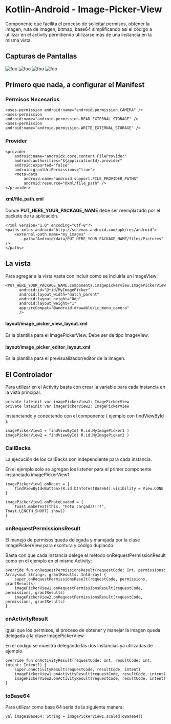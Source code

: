 # Kotlin-Android - Image-Picker-View
Componente que facilita el proceso de solicitar permisos, obtener la imagen, ruta de imagen, bitmap, base64 simplificando así el código a utilizar en el activity permitiendo utilizarse más de una instancia en la misma vista.

## Capturas de Pantallas

![foo](https://raw.githubusercontent.com/GonzaloGaleano/Kotlin-Image-Picker-View/master/docs/main_activity.jpeg "Aplicando en MainActivity")
![foo](https://raw.githubusercontent.com/GonzaloGaleano/Kotlin-Image-Picker-View/master/docs/choose_image_origin.jpeg "Elegir origen de imagen")
![foo](https://raw.githubusercontent.com/GonzaloGaleano/Kotlin-Image-Picker-View/master/docs/image_zoom_editor.jpeg "Visualizar y editar rotación")
![foo](https://raw.githubusercontent.com/GonzaloGaleano/Kotlin-Image-Picker-View/master/docs/discart_prompt.jpeg "Preguntar antes de descartar")


## Primero que nada, a configurar el Manifest

### Permisos Necesarios

```
<uses-permission android:name="android.permission.CAMERA" />
<uses-permission android:name="android.permission.READ_EXTERNAL_STORAGE" />
<uses-permission android:name="android.permission.WRITE_EXTERNAL_STORAGE" />
```
### Provider

```
<provider
    android:name="androidx.core.content.FileProvider"
    android:authorities="${applicationId}.provider"
    android:exported="false"
    android:grantUriPermissions="true">
    <meta-data
        android:name="android.support.FILE_PROVIDER_PATHS"
        android:resource="@xml/file_path" />
</provider>
```

#### xml/file_path.xml

Donde **PUT_HERE_YOUR_PACKAGE_NAME** debe ser reemplazado por el packete de tu aplicación.

```
<?xml version="1.0" encoding="utf-8"?>
<paths xmlns:android="http://schemas.android.com/apk/res/android">
    <external-path name="my_images"
        path="Android/data/PUT_HERE_YOUR_PACKAGE_NAME/files/Pictures" />
</paths>
```

## La vista

Para agregar a la vista vasta con incluir como se incluiría un ImageView:

```
<PUT_HERE_YOUR_PACKAGE_NAME.components.imagepickerview.ImagePickerView
      android:id="@+id/MyImagePicker"
      android:layout_width="match_parent"
      android:layout_height="0dp"
      android:layout_weight="1"
      app:srcCompat="@android:drawable/ic_menu_camera"
      />
```

#### layout/image_picker_view_layout.xml

Es la plantilla para el ImagePickerView. Debe ser de tipo ImageView.

#### layout/image_picker_editor_layout.xml

Es la plantilla para el previsualizador/editor de la imagen.

## El Controlador

Para utilizar en el Activity basta con crear la variable para cada instancia en la vista principal.

```
private lateinit var imagePickerView1: ImagePickerView
private lateinit var imagePickerView2: ImagePickerView
```

Instanciando y conectando con el componente ( ejemplo con findViewById ):

```
imagePickerView1 = findViewById( R.id.MyImagePicker1 )
imagePickerView2 = findViewById( R.id.MyImagePicker2 )
```

### CallBacks

La ejecución de los callBacks son independiente para cada instancia.

En el ejemplo solo se agregan los listener para el primer componente instanciado imagePickerView1.

```
imagePickerView1.onReset = {
    findViewById<Button>(R.id.btnToTestBase64).visibility = View.GONE
}

imagePickerView1.onPhotoLoaded = {
    Toast.makeText(this, "Foto cargada!!!!", Toast.LENGTH_SHORT).show()
}
```

### onRequestPermissionsResult

El manejo de permisos queda delegada y manejada por la clase ImagePickerView para escritura y código duplacdo.

Basta con que cada instancia delege el método onRequestPermissionResult como en el ejemplo en el mismo Activity:

```
override fun onRequestPermissionsResult(requestCode: Int, permissions: Array<out String>, grantResults: IntArray) {
    super.onRequestPermissionsResult(requestCode, permissions, grantResults)
    imagePickerView1.onRequestPermissionsResult(requestCode, permissions, grantResults)
    imagePickerView2.onRequestPermissionsResult(requestCode, permissions, grantResults)
}
```

### onActivityResult

Igual que los permisos, el proceso de obtener y manejar la imagen queda delegada a la clase ImagePickerView.

En el código se muestra delegando las dos instancias ya utilizadas de ejemplo.

```
override fun onActivityResult(requestCode: Int, resultCode: Int, intent: Intent?) {
    super.onActivityResult(requestCode, resultCode, intent)
    imagePickerView1.onActivityResult(requestCode, resultCode, intent)
    imagePickerView2.onActivityResult(requestCode, resultCode, intent)
}
```

### toBase64

Para utilizar como base 64 sería de la siguiente manera:

```
val image1Base64: String = imagePickerView1.scaledToBase64()
```
